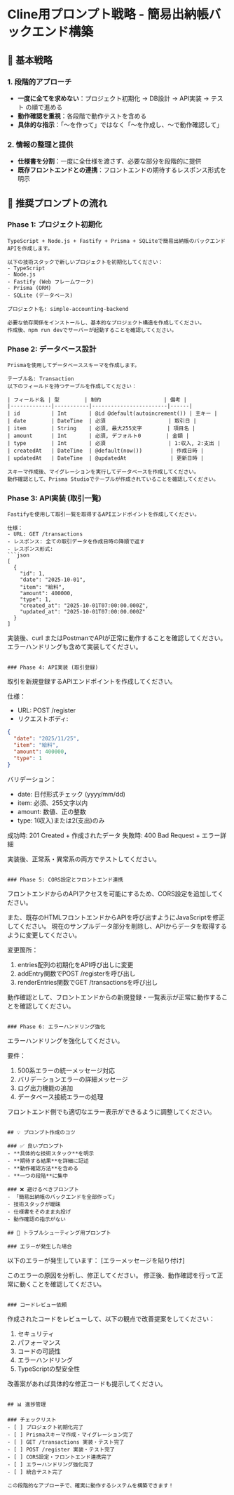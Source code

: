 # Cline用プロンプト戦略 - 簡易出納帳バックエンド構築

## 🎯 基本戦略

### 1. 段階的アプローチ
- **一度に全てを求めない**：プロジェクト初期化 → DB設計 → API実装 → テスト の順で進める
- **動作確認を重視**：各段階で動作テストを含める
- **具体的な指示**：「〜を作って」ではなく「〜を作成し、〜で動作確認して」

### 2. 情報の整理と提供
- **仕様書を分割**：一度に全仕様を渡さず、必要な部分を段階的に提供
- **既存フロントエンドとの連携**：フロントエンドの期待するレスポンス形式を明示

## 📝 推奨プロンプトの流れ

### Phase 1: プロジェクト初期化
```
TypeScript + Node.js + Fastify + Prisma + SQLiteで簡易出納帳のバックエンドAPIを作成します。

以下の技術スタックで新しいプロジェクトを初期化してください：
- TypeScript
- Node.js
- Fastify (Web フレームワーク)
- Prisma (ORM)
- SQLite (データベース)

プロジェクト名: simple-accounting-backend

必要な依存関係をインストールし、基本的なプロジェクト構造を作成してください。
作成後、npm run devでサーバーが起動することを確認してください。
```

### Phase 2: データベース設計
```
Prismaを使用してデータベーススキーマを作成します。

テーブル名: Transaction
以下のフィールドを持つテーブルを作成してください：

| フィールド名 | 型        | 制約                    | 備考 |
|-------------|-----------|------------------------|------|
| id          | Int       | @id @default(autoincrement()) | 主キー |
| date        | DateTime  | 必須                    | 取引日 |
| item        | String    | 必須, 最大255文字        | 項目名 |
| amount      | Int       | 必須, デフォルト0        | 金額 |
| type        | Int       | 必須                    | 1:収入, 2:支出 |
| createdAt   | DateTime  | @default(now())         | 作成日時 |
| updatedAt   | DateTime  | @updatedAt              | 更新日時 |

スキーマ作成後、マイグレーションを実行してデータベースを作成してください。
動作確認として、Prisma Studioでテーブルが作成されていることを確認してください。
```

### Phase 3: API実装 (取引一覧)
```
Fastifyを使用して取引一覧を取得するAPIエンドポイントを作成してください。

仕様：
- URL: GET /transactions
- レスポンス: 全ての取引データを作成日時の降順で返す
- レスポンス形式:
```json
[
  {
    "id": 1,
    "date": "2025-10-01",
    "item": "給料", 
    "amount": 400000,
    "type": 1,
    "created_at": "2025-10-01T07:00:00.000Z",
    "updated_at": "2025-10-01T07:00:00.000Z"
  }
]
```

実装後、curl またはPostmanでAPIが正常に動作することを確認してください。
エラーハンドリングも含めて実装してください。
```

### Phase 4: API実装 (取引登録)
```
取引を新規登録するAPIエンドポイントを作成してください。

仕様：
- URL: POST /register
- リクエストボディ:
```json
{
  "date": "2025/11/25",
  "item": "給料",
  "amount": 400000,
  "type": 1
}
```

バリデーション：
- date: 日付形式チェック (yyyy/mm/dd)
- item: 必須、255文字以内
- amount: 数値、正の整数
- type: 1(収入)または2(支出)のみ

成功時: 201 Created + 作成されたデータ
失敗時: 400 Bad Request + エラー詳細

実装後、正常系・異常系の両方でテストしてください。
```

### Phase 5: CORS設定とフロントエンド連携
```
フロントエンドからのAPIアクセスを可能にするため、CORS設定を追加してください。

また、既存のHTMLフロントエンドからAPIを呼び出すようにJavaScriptを修正してください。
現在のサンプルデータ部分を削除し、APIからデータを取得するように変更してください。

変更箇所：
1. entries配列の初期化をAPI呼び出しに変更
2. addEntry関数でPOST /registerを呼び出し
3. renderEntries関数でGET /transactionsを呼び出し

動作確認として、フロントエンドからの新規登録・一覧表示が正常に動作することを確認してください。
```

### Phase 6: エラーハンドリング強化
```
エラーハンドリングを強化してください。

要件：
1. 500系エラーの統一メッセージ対応
2. バリデーションエラーの詳細メッセージ
3. ログ出力機能の追加
4. データベース接続エラーの処理

フロントエンド側でも適切なエラー表示ができるように調整してください。
```

## 💡 プロンプト作成のコツ

### ✅ 良いプロンプト
- **具体的な技術スタック**を明示
- **期待する結果**を詳細に記述
- **動作確認方法**を含める
- **一つの段階**に集中

### ❌ 避けるべきプロンプト
- 「簡易出納帳のバックエンドを全部作って」
- 技術スタックが曖昧
- 仕様書をそのまま丸投げ
- 動作確認の指示がない

## 🔧 トラブルシューティング用プロンプト

### エラーが発生した場合
```
以下のエラーが発生しています：
[エラーメッセージを貼り付け]

このエラーの原因を分析し、修正してください。
修正後、動作確認を行って正常に動くことを確認してください。
```

### コードレビュー依頼
```
作成されたコードをレビューして、以下の観点で改善提案をしてください：
1. セキュリティ
2. パフォーマンス  
3. コードの可読性
4. エラーハンドリング
5. TypeScriptの型安全性

改善案があれば具体的な修正コードも提示してください。
```

## 📊 進捗管理

### チェックリスト
- [ ] プロジェクト初期化完了
- [ ] Prismaスキーマ作成・マイグレーション完了
- [ ] GET /transactions 実装・テスト完了
- [ ] POST /register 実装・テスト完了  
- [ ] CORS設定・フロントエンド連携完了
- [ ] エラーハンドリング強化完了
- [ ] 統合テスト完了

この段階的なアプローチで、確実に動作するシステムを構築できます！